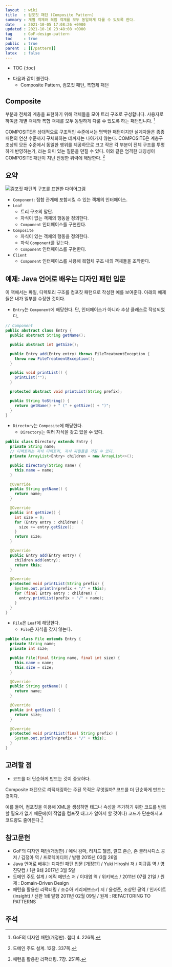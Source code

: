 ```yaml
---
layout  : wiki
title   : 컴포짓 패턴 (Composite Pattern)
summary : 개별 객체와 복합 객체를 모두 동일하게 다룰 수 있도록 한다.
date    : 2021-10-05 17:08:26 +0900
updated : 2021-10-16 23:48:08 +0900
tag     : GoF-design-pattern
toc     : true
public  : true
parent  : [[/pattern]]
latex   : false
---
```

* TOC
{:toc}

- 다음과 같이 불린다.
    - Composite Pattern, 컴포짓 패턴, 복합체 패턴

## Composite

>
부분과 전체의 계층을 표현하기 위해 객체들을 모아 트리 구조로 구성합니다.
사용자로 하여금 개별 객체와 복합 객체를 모두 동일하게 다룰 수 있도록 하는 패턴입니다.
[^gof-226]

<span/>

>
COMPOSITE은 상대적으로 구조적인 수준에서는 명백한 패턴이지만 설계자들은 종종 패턴의 연산 수준까지 구체화하는 데까지는 나아가지 않는다.
COMPOSITE은 계층구조상의 모든 수준에서 동일한 행위를 제공하므로 크고 작은 각 부분이 전체 구조를 투명하게 반영하는가, 라는 의미 있는 질문을 던질 수 있다.
이와 같은 엄격한 대칭성이 COMPOSITE 패턴이 지닌 진정한 위력에 해당한다.
[^ddd-337]

## 요약

![컴포짓 패턴의 구조를 표현한 다이어그램]( ./composite.svg )

- `Component`: 집합 관계에 포함시킬 수 있는 객체의 인터페이스.
- `Leaf`
    - 트리 구조의 말단.
    - 자식이 없는 객체의 행동을 정의한다.
    - `Component` 인터페이스를 구현한다.
- `Composite`
    - 자식이 있는 객체의 행동을 정의한다.
    - 자식 `Component`를 갖는다.
    - `Component` 인터페이스를 구현한다.
- `Client`
    - `Component` 인터페이스를 사용해 복합체 구조 내의 객체들을 조작한다.



## 예제: Java 언어로 배우는 디자인 패턴 입문

이 책에서는 파일, 디렉토리 구조를 컴포짓 패턴으로 작성한 예를 보여준다. 아래의 예제들은 내가 일부를 수정한 것이다.

- `Entry`는 `Component`에 해당한다. 단, 인터페이스가 아니라 추상 클래스로 작성되었다.

```java
// Component
public abstract class Entry {
  public abstract String getName();

  public abstract int getSize();

  public Entry add(Entry entry) throws FileTreatmentException {
    throw new FileTreatmentException();
  }

  public void printList() {
    printList("");
  }

  protected abstract void printList(String prefix);

  public String toString() {
    return getName() + " (" + getSize() + ")";
  }
}
```

- `Directory`는 `Composite`에 해당한다.
    - `Directory`는 여러 자식을 갖고 있을 수 있다.

```java
public class Directory extends Entry {
  private String name;
  // 디렉토리는 자식 디렉토리, 자식 파일들을 가질 수 있다.
  private ArrayList<Entry> children = new ArrayList<>();

  public Directory(String name) {
    this.name = name;
  }

  @Override
  public String getName() {
    return name;
  }

  @Override
  public int getSize() {
    int size = 0;
    for (Entry entry : children) {
      size += entry.getSize();
    }
    return size;
  }

  @Override
  public Entry add(Entry entry) {
    children.add(entry);
    return this;
  }

  @Override
  protected void printList(String prefix) {
    System.out.println(prefix + "/" + this);
    for (final Entry entry : children) {
      entry.printList(prefix + "/" + name);
    }
  }
}
```

- `File`은 `Leaf`에 해당한다.
    - `File`은 자식을 갖지 않는다.

```java
public class File extends Entry {
  private String name;
  private int size;

  public File(final String name, final int size) {
    this.name = name;
    this.size = size;
  }

  @Override
  public String getName() {
    return name;
  }

  @Override
  public int getSize() {
    return size;
  }

  @Override
  protected void printList(final String prefix) {
    System.out.println(prefix + "/" + this);
  }
}
```

## 고려할 점

- 코드를 더 단순하게 만드는 것이 중요하다.

>
Composite 패턴으로 리팩터링하는 주된 목적은 무엇일까? 코드를 더 단순하게 만드는 것이다.
>
예를 들어, 컴포짓을 이용해 XML을 생성하면 태그나 속성을 추가하기 위한 코드를 반복할 필요가 없기 때문에(이 작업을 컴포짓 태그가 알아서 할 것이다)
코드가 단순해지고 코드량도 줄어든다.[^joshua-251]

## 참고문헌

- GoF의 디자인 패턴(개정판) / 에릭 감마, 리처드 헬름, 랄프 존슨, 존 블라시디스 공저 / 김정아 역 / 프로텍미디어 / 발행 2015년 03월 26일
- Java 언어로 배우는 디자인 패턴 입문 [개정판] / Yuki Hiroshi 저 / 이규흥 역 / 영진닷컴 / 1판 9쇄 2017년 3월 5일
- 도메인 주도 설계 / 에릭 에반스 저 / 이대엽 역 / 위키북스 / 2011년 07월 21일 / 원제 : Domain-Driven Design
- 패턴을 활용한 리팩터링 / 조슈아 케리에브스키 저 / 윤성준, 조상민 공역 / 인사이트(insight) / 신판 1쇄 발행 2011년 02월 09일 / 원제 : REFACTORING TO PATTERNS

## 주석

[^gof-226]: GoF의 디자인 패턴(개정판). 챕터 4. 226쪽.
[^joshua-251]: 패턴을 활용한 리팩터링. 7장. 251쪽.
[^ddd-337]: 도메인 주도 설계. 12장. 337쪽.

